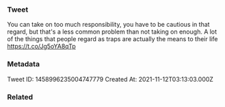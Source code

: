 ### Tweet
You can take on too much responsibility, you have to be cautious in that regard, but that's a less common problem than not taking on enough. A lot of the things that people regard as traps are actually the means to their life https://t.co/Jg5oYA8qTp

### Metadata
Tweet ID: 1458996235004747779
Created At: 2021-11-12T03:13:03.000Z

### Related

